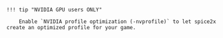     !!! tip "NVIDIA GPU users ONLY"

        Enable `NVIDIA profile optimization (-nvprofile)` to let spice2x create an optimized profile for your game.